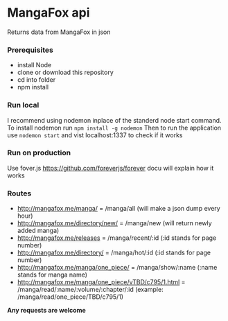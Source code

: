 # MangaFox api
Returns data from MangaFox in json

### Prerequisites
* install Node
* clone or download this repository
* cd into folder
* npm install

### Run local
I recommend using nodemon inplace of the standerd node start command. To install nodemon run ```npm install -g nodemon```
Then to run the application use ```nodemon start``` and vist localhost:1337 to check if it works

### Run on production
Use fover.js https://github.com/foreverjs/forever docu will explain how it works

### Routes

* http://mangafox.me/manga/ = /manga/all (will make a json dump every hour)
* http://mangafox.me/directory/new/ = /manga/new (will return newly added manga)
* http://mangafox.me/releases = /manga/recent/:id (:id stands for page number)
* http://mangafox.me/directory/ = /manga/hot/:id (:id stands for page number)
* http://mangafox.me/manga/one_piece/ = /manga/show/:name (:name stands for manga name)
* http://mangafox.me/manga/one_piece/vTBD/c795/1.html = /manga/read/:name/:volume/:chapter/:id (example: /manga/read/one_piece/TBD/c795/1)

__Any requests are welcome__
